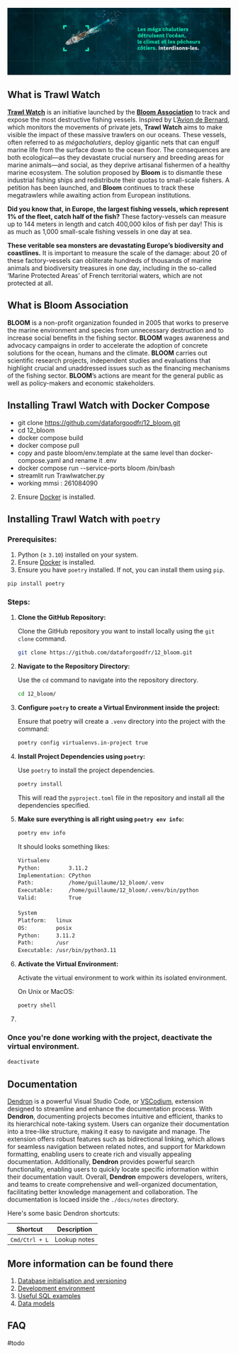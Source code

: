 ![banner](images/banner.png)

## What is Trawl Watch

**[Trawl Watch](https://twitter.com/TrawlWatch)** is an initiative launched by the **[Bloom Association](https://www.bloomassociation.org/en/)** to track and expose the most destructive fishing vessels. Inspired by L’[Avion de Bernard](https://www.instagram.com/laviondebernard/), which monitors the movements of private jets, **Trawl Watch** aims to make visible the impact of these massive trawlers on our oceans. These vessels, often referred to as _mégachalutiers_, deploy gigantic nets that can engulf marine life from the surface down to the ocean floor. The consequences are both ecological—as they devastate crucial nursery and breeding areas for marine animals—and social, as they deprive artisanal fishermen of a healthy marine ecosystem. The solution proposed by **Bloom** is to dismantle these industrial fishing ships and redistribute their quotas to small-scale fishers. A petition has been launched, and **Bloom** continues to track these megatrawlers while awaiting action from European institutions.

**Did you know that, in Europe, the largest fishing vessels, which represent 1% of the fleet, catch half of the fish?** These factory-vessels can measure up to 144 meters in length and catch 400,000 kilos of fish per day! This is as much as 1,000 small-scale fishing vessels in one day at sea.

**These veritable sea monsters are devastating Europe’s biodiversity and coastlines.** It is important to measure the scale of the damage: about 20 of these factory-vessels can obliterate hundreds of thousands of marine animals and biodiversity treasures in one day, including in the so-called ‘Marine Protected Areas’ of French territorial waters, which are not protected at all.

## What is Bloom Association

**BLOOM** is a non-profit organization founded in 2005 that works to preserve the marine environment and species from unnecessary destruction and to increase social benefits in the fishing sector. **BLOOM** wages awareness and advocacy campaigns in order to accelerate the adoption of concrete solutions for the ocean, humans and the climate. **BLOOM** carries out scientific research projects, independent studies and evaluations that highlight crucial and unaddressed issues such as the financing mechanisms of the fishing sector. **BLOOM**’s actions are meant for the general public as well as policy-makers and economic stakeholders.

## Installing Trawl Watch with Docker Compose

* git clone https://github.com/dataforgoodfr/12_bloom.git
* cd 12_bloom
* docker compose build
* docker compose pull
* copy and paste bloom/env.template at the same level than docker-compose.yaml and rename it .env
* docker compose run --service-ports bloom /bin/bash
* streamlit run Trawlwatcher.py
* working mmsi : 261084090

2. Ensure [Docker](https://docs.docker.com/get-docker/) is installed.


## Installing Trawl Watch with `poetry`

### Prerequisites:

1. Python (≥ `3.10`) installed on your system.
2. Ensure [Docker](https://docs.docker.com/get-docker/) is installed.
3. Ensure you have `poetry` installed. If not, you can install them using `pip`.

```bash
pip install poetry
```

### Steps:

1. **Clone the GitHub Repository:**

   Clone the GitHub repository you want to install locally using the `git clone` command.

   ```bash
   git clone https://github.com/dataforgoodfr/12_bloom.git
   ```

2. **Navigate to the Repository Directory:**

   Use the `cd` command to navigate into the repository directory.

   ```bash
   cd 12_bloom/
   ```

3. **Configure `poetry` to create a Virtual Environment inside the project:**

   Ensure that poetry will create a `.venv` directory into the project with the command:

   ```bash
   poetry config virtualenvs.in-project true
   ```

4. **Install Project Dependencies using `poetry`:**

   Use `poetry` to install the project dependencies.

   ```bash
   poetry install
   ```

   This will read the `pyproject.toml` file in the repository and install all the dependencies specified.

5. **Make sure everything is all right using `poetry env info`:**

   ```bash
   poetry env info
   ```

   It should looks something likes:

   ```bash
   Virtualenv
   Python:         3.11.2
   Implementation: CPython
   Path:           /home/guillaume/12_bloom/.venv
   Executable:     /home/guillaume/12_bloom/.venv/bin/python
   Valid:          True

   System
   Platform:   linux
   OS:         posix
   Python:     3.11.2
   Path:       /usr
   Executable: /usr/bin/python3.11
   ```

6. **Activate the Virtual Environment:**

   Activate the virtual environment to work within its isolated environment.

   On Unix or MacOS:

   ```bash
   poetry shell
   ```

7.

### Once you're done working with the project, deactivate the virtual environment.

```bash
deactivate
```

## Documentation

[Dendron](https://marketplace.visualstudio.com/items?itemName=dendron.dendron) is a powerful Visual Studio Code, or [VSCodium](https://vscodium.com/), extension designed to streamline and enhance the documentation process. With **Dendron**, documenting projects becomes intuitive and efficient, thanks to its hierarchical note-taking system. Users can organize their documentation into a tree-like structure, making it easy to navigate and manage. The extension offers robust features such as bidirectional linking, which allows for seamless navigation between related notes, and support for Markdown formatting, enabling users to create rich and visually appealing documentation. Additionally, **Dendron** provides powerful search functionality, enabling users to quickly locate specific information within their documentation vault. Overall, **Dendron** empowers developers, writers, and teams to create comprehensive and well-organized documentation, facilitating better knowledge management and collaboration. The documentation is locaed inside the `./docs/notes` directory.

Here's some basic Dendron shortcuts:

| Shortcut       | Description  |
| -------------- | ------------ |
| `Cmd/Ctrl + L` | Lookup notes |

## More information can be found there

1. [Database initialisation and versioning](./docs/database.initialisation.md)
2. [Development environment](./docs/development.environment.md)
3. [Useful SQL examples](./docs/sql.examples.md)
4. [Data models](#todo)

## FAQ

#todo
